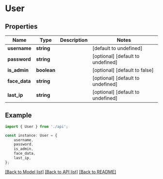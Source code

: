 # User


## Properties

Name | Type | Description | Notes
------------ | ------------- | ------------- | -------------
**username** | **string** |  | [default to undefined]
**password** | **string** |  | [optional] [default to undefined]
**is_admin** | **boolean** |  | [optional] [default to false]
**face_data** | **string** |  | [optional] [default to undefined]
**last_ip** | **string** |  | [optional] [default to undefined]

## Example

```typescript
import { User } from './api';

const instance: User = {
    username,
    password,
    is_admin,
    face_data,
    last_ip,
};
```

[[Back to Model list]](../README.md#documentation-for-models) [[Back to API list]](../README.md#documentation-for-api-endpoints) [[Back to README]](../README.md)
